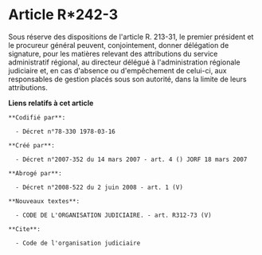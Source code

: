 # Article R*242-3

Sous réserve des dispositions de l'article R. 213-31, le premier président et le procureur général peuvent, conjointement,
donner délégation de signature, pour les matières relevant des attributions du service administratif régional, au directeur
délégué à l'administration régionale judiciaire et, en cas d'absence ou d'empêchement de celui-ci, aux responsables de
gestion placés sous son autorité, dans la limite de leurs attributions.

**Liens relatifs à cet article**

	**Codifié par**:

	  - Décret n°78-330 1978-03-16

	**Créé par**:

	  - Décret n°2007-352 du 14 mars 2007 - art. 4 () JORF 18 mars 2007

	**Abrogé par**:

	  - Décret n°2008-522 du 2 juin 2008 - art. 1 (V)

	**Nouveaux textes**:

	  - CODE DE L'ORGANISATION JUDICIAIRE. - art. R312-73 (V)

	**Cite**:

	  - Code de l'organisation judiciaire
